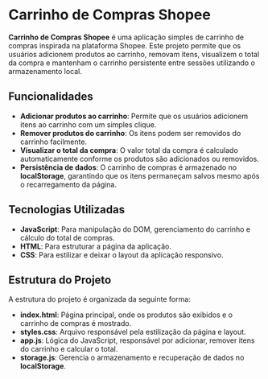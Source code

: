 # Carrinho de Compras Shopee

**Carrinho de Compras Shopee** é uma aplicação simples de carrinho de compras inspirada na plataforma Shopee. Este projeto permite que os usuários adicionem produtos ao carrinho, removam itens, visualizem o total da compra e mantenham o carrinho persistente entre sessões utilizando o armazenamento local.

## Funcionalidades

- **Adicionar produtos ao carrinho**: Permite que os usuários adicionem itens ao carrinho com um simples clique.
- **Remover produtos do carrinho**: Os itens podem ser removidos do carrinho facilmente.
- **Visualizar o total da compra**: O valor total da compra é calculado automaticamente conforme os produtos são adicionados ou removidos.
- **Persistência de dados**: O carrinho de compras é armazenado no **localStorage**, garantindo que os itens permaneçam salvos mesmo após o recarregamento da página.

## Tecnologias Utilizadas

- **JavaScript**: Para manipulação do DOM, gerenciamento do carrinho e cálculo do total de compras.
- **HTML**: Para estruturar a página da aplicação.
- **CSS**: Para estilizar e deixar o layout da aplicação responsivo.

## Estrutura do Projeto

A estrutura do projeto é organizada da seguinte forma:

- **index.html**: Página principal, onde os produtos são exibidos e o carrinho de compras é mostrado.
- **styles.css**: Arquivo responsável pela estilização da página e layout.
- **app.js**: Lógica do JavaScript, responsável por adicionar, remover itens do carrinho e calcular o total.
- **storage.js**: Gerencia o armazenamento e recuperação de dados no **localStorage**.
